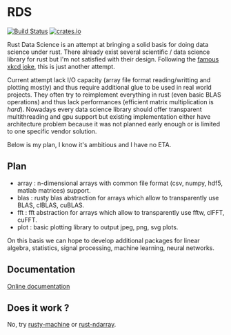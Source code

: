 RDS
===

[![Build Status](https://travis-ci.org/haxelion/rds.svg?branch=master)](https://travis-ci.org/haxelion/rds)
[![crates.io](http://meritbadge.herokuapp.com/rds)](https://crates.io/crates/rds)

Rust Data Science is an attempt at bringing a solid basis for doing data science under rust. 
There already exist several scientific / data science library for rust but I'm not satisfied with 
their design. Following the [famous xkcd joke](https://xkcd.com/927/), this is just another attempt.

Current attempt lack I/O capacity (array file format reading/writting and plotting mostly) and thus 
require additional glue to be used in real world projects. They often try to reimplement everything 
in rust (even basic BLAS operations) and thus lack performances (efficient matrix multiplication is 
*hard*). Nowadays every data science library should offer transparent multithreading and gpu 
support but existing implementation either have architecture problem because it was not planned 
early enough or is limited to one specific vendor solution. 

Below is my plan, I know it's ambitious and I have no ETA.

Plan
----

* array  : n-dimensional arrays with common file format (csv, numpy, hdf5, matlab matrices) support.
* blas   : rusty blas abstraction for arrays which allow to transparently use BLAS, clBLAS, cuBLAS.
* fft    : fft abstraction for arrays which allow to transparently use fftw, clFFT, cuFFT.
* plot   : basic plotting library to output jpeg, png, svg plots.

On this basis we can hope to develop additional packages for linear algebra, statistics, 
signal processing, machine learning, neural networks.

Documentation
-------------

[Online documentation](https://haxelion.github.io/rds/target/doc/rds/index.html)

Does it work ?
--------------

No, try [rusty-machine](https://github.com/AtheMathmo/rusty-machine) or 
[rust-ndarray](https://github.com/bluss/rust-ndarray).
